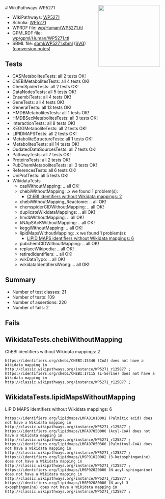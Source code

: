 <img style="float: right; width: 200px" src="../logo.png" />
# WikiPathways WP5271

* WikiPathways: [WP5271](https://identifiers.org/wikipathways:WP5271)
* Scholia: [WP5271](https://scholia.toolforge.org/wikipathways/WP5271)
* WPRDF file: [wp/Human/WP5271.ttl](../wp/Human/WP5271.ttl)
* GPMLRDF file: [wp/gpml/Human/WP5271.ttl](../wp/gpml/Human/WP5271.ttl)
* SBML file: [sbml/WP5271.sbml](../sbml/WP5271.sbml) ([SVG](../sbml/WP5271.svg)) ([conversion notes](../sbml/WP5271.txt))

## Tests
* CASMetabolitesTests: all 2 tests OK!
* ChEBIMetabolitesTests: all 4 tests OK!
* ChemSpiderTests: all 2 tests OK!
* DataNodesTests: all 5 tests OK!
* EnsemblTests: all 4 tests OK!
* GeneTests: all 4 tests OK!
* GeneralTests: all 13 tests OK!
* HMDBMetabolitesTests: all 1 tests OK!
* HMDBSecMetabolitesTests: all 3 tests OK!
* InteractionTests: all 8 tests OK!
* KEGGMetaboliteTests: all 2 tests OK!
* LIPIDMAPSTests: all 2 tests OK!
* MetaboliteStructureTests: all 1 tests OK!
* MetabolitesTests: all 14 tests OK!
* OudatedDataSourcesTests: all 7 tests OK!
* PathwayTests: all 7 tests OK!
* ProteinsTests: all 2 tests OK!
* PubChemMetabolitesTests: all 3 tests OK!
* ReferencesTests: all 6 tests OK!
* UniProtTests: all 5 tests OK!
* WikidataTests
    * casWithoutMapping: .. all OK!
    * chebiWithoutMapping: .x we found 1 problem(s):
        * [ChEBI identifiers without Wikidata mappings: 2](#a8d554ce)
    * chebiWithoutMapping_Reactome: .. all OK!
    * chemspiderCIDWithoutMapping: .. all OK!
    * duplicateWikidataMappings: .. all OK!
    * hmdbWithoutMapping: .. all OK!
    * kNApSAcKWithoutMapping: .. all OK!
    * keggWithoutMapping: .. all OK!
    * lipidMapsWithoutMapping: .x we found 1 problem(s):
        * [LIPID MAPS identifiers without Wikidata mappings: 6](#7dfdfb46)
    * pubchemCIDWithoutMapping: .. all OK!
    * replaceWikipedia: .. all OK!
    * retiredIdentifiers: .. all OK!
    * wikDataTypo: .. all OK!
    * wikidataIdentifiersWrong: .. all OK!


## Summary

* Number of test classes: 21
* Number of tests: 109
* Number of assertions: 220
* Number of fails: 2

## Fails

<a name="a8d554ce" />

## WikidataTests.chebiWithoutMapping

ChEBI identifiers without Wikidata mappings: 2
```
https://identifiers.org/chebi/CHEBI:15346 (CoA) does not have a Wikidata mapping in http://classic.wikipathways.org/instance/WP5271_r125877 ; 
https://identifiers.org/chebi/CHEBI:17115 (L-Serine) does not have a Wikidata mapping in http://classic.wikipathways.org/instance/WP5271_r125877 ; 
```

<a name="7dfdfb46" />

## WikidataTests.lipidMapsWithoutMapping

LIPID MAPS identifiers without Wikidata mappings: 6
```
https://identifiers.org/lipidmaps/LMFA01010001 (Palmitic acid) does not have a Wikidata mapping in http://classic.wikipathways.org/instance/WP5271_r125877 ; 
https://identifiers.org/lipidmaps/LMFA07050000 (Acyl-CoA) does not have a Wikidata mapping in http://classic.wikipathways.org/instance/WP5271_r125877 ; 
https://identifiers.org/lipidmaps/LMFA07050360 (Palmitoyl-CoA) does not have a Wikidata mapping in http://classic.wikipathways.org/instance/WP5271_r125877 ; 
https://identifiers.org/lipidmaps/LMSP01020002 (3-ketosphinganine) does not have a Wikidata mapping in http://classic.wikipathways.org/instance/WP5271_r125877 ; 
https://identifiers.org/lipidmaps/LMSP02020000 (N-acyl-sphinganine) does not have a Wikidata mapping in http://classic.wikipathways.org/instance/WP5271_r125877 ; 
https://identifiers.org/lipidmaps/LMSP02080000 (N-acyl-3-oxosphinganine) does not have a Wikidata mapping in http://classic.wikipathways.org/instance/WP5271_r125877 ; 
```

